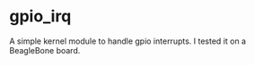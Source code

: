 gpio_irq
========

A simple kernel module to handle gpio interrupts.
I tested it on a BeagleBone board.